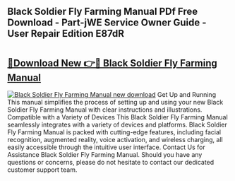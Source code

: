 ## Black Soldier Fly Farming Manual PDf Free Download - Part-jWE Service Owner Guide - User Repair Edition E87dR

# <h2><a href="http://cf20909.oget.top/?id=Black+Soldier+Fly+Farming+Manual">🔗Download New 👉🔴 Black Soldier Fly Farming Manual</a></h2>

[![Black Soldier Fly Farming Manual new download](https://i.imgur.com/5g1atiW.png)](http://cf20909.oget.top/?id=Black+Soldier+Fly+Farming+Manual)
Get Up and Running This manual simplifies the process of setting up and using your new Black Soldier Fly Farming Manual with clear instructions and illustrations. Compatible with a Variety of Devices This Black Soldier Fly Farming Manual seamlessly integrates with a variety of devices and platforms. Black Soldier Fly Farming Manual is packed with cutting-edge features, including facial recognition, augmented reality, voice activation, and wireless charging, all easily accessible through the intuitive user interface. Contact Us for Assistance Black Soldier Fly Farming Manual. Should you have any questions or concerns, please do not hesitate to contact our dedicated customer support team.
